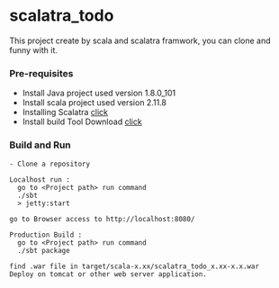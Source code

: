 # scalatra_todo
   This project create by scala and scalatra framwork, you can clone and funny with it.
   
 
### Pre-requisites                                                                                                             
   - Install Java  project used version 1.8.0_101                                                                             
   - Install scala project used version 2.11.8                                                                               
   - Installing Scalatra <a href="http://www.scalatra.org/getting-started/installation.html">click</a>                       
   - Install build Tool Download <a href="http://www.scala-sbt.org/index.html">click</a> 
   
### Build and Run
    - Clone a repository
    
    Localhost run :                                                                                                           
      go to <Project path> run command  
      ./sbt                                                                                                                   
      > jetty:start       
      
    go to Browser access to http://localhost:8080/
   
    Production Build :
      go to <Project path> run command
      ./sbt package
      
    find .war file in target/scala-x.xx/scalatra_todo_x.xx-x.x.war
    Deploy on tomcat or other web server application.

